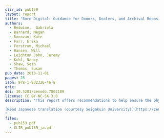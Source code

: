 ```yaml
---
clir_id: pub159
layout: report
title: "Born Digital: Guidance for Donors, Dealers, and Archival Repositories"
authors: 
  - Redwine,  Gabriela 
  - Barnard, Megan
  - Donovan, Kate 
  - Farr, Erika 
  - Forstrom, Michael 
  - Hansen, Will 
  - Leighton John, Jeremy 
  - Kuhl, Nancy 
  - Shaw, Seth 
  - Thomas, Susan 
pub_date: 2013-11-01
pages: 28
isbn: 978-1-932326-46-8
eric:
doi: 10.5281/zenodo.7802189
license: CC BY-NC-SA 3.0
description: "This report offers recommendations to help ensure the physical and intellectual well-being of born-digital materials transferred from donors to archival repositories. The report surveys the primary issues and concerns related to born-digital acquisitions and is intended for a broad audience with varying levels of interest and expertise, including donors, dealers, and repository staff.

[Read Japanese translation (courtesy Seigakuin University)](https://zenodo.org/record/7802189/files/CLIR_pub159_ja.pdf?download=1)
"
files:
  - pub159.pdf
  - CLIR_pub159_ja.pdf
---
```


